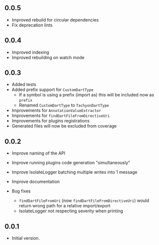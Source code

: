 ## 0.0.5

- Improved rebuild for circular dependencies
- Fix deprecation lints

## 0.0.4

- Improved indexing
- Improved rebuilding on watch mode

## 0.0.3

- Added tests
- Added prefix support for `CustomDartType`
  - If a symbol is using a prefix (import as) this will be included now as `prefix`
  - Renamed `CustomDartType` to `TachyonDartType`
- Improvements for `AnnotationValueExtractor`
- Improvements for `findDartFileFromDirectiveUri`
- Improvements for plugins registrations
- Generated files will now be excluded from coverage

## 0.0.2

- Improve naming of the API
- Improve running plugins code generation "simultaneously"
- Improve IsolateLogger batching multiple writes into 1 message
- Improve documentation
- Bug fixes

  - `findDartFileFromUri` (now `findDartFileFromDirectiveUri`) would return wrong path for a relative import/export
  - IsolateLogger not respecting severity when printing

## 0.0.1

- Initial version.
